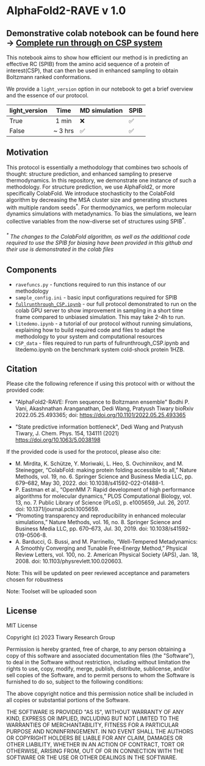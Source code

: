 # AlphaFold2-RAVE v 1.0

## Demonstrative colab notebook can be found here -> [Complete run through on CSP system](https://colab.research.google.com/github/bodhivani/temprep/blob/main/fullrunthrough_CSP.ipynb)
This notebook aims to show how efficient our method is in predicting an effective RC (SPIB) from the amino acid sequence of a protein of interest(CSP), that can then be used in enhanced sampling to obtain Boltzmann ranked conformations.

We provide a `light_version` option in our notebook to get a brief overview and the essence of our protocol. 

| light_version  |   Time   | MD simulation  | SPIB |
|----------------|:--------:|----------------|------|
|      True      |  1  min  |       :x:      |   ✅ |
|      False     |  ~ 3 hrs |        ✅      |   ✅ |


## Motivation
This protocol is essentially a methodology that combines two schools of thought: structure prediction, and enhanced sampling to preserve thermodynamics. In this repository, we demonstrate one instance of such a methodology. For structure prediction, we use AlphaFold2, or more specifically ColabFold. We introduce stochasticity to the ColabFold algorithm by decreasing the MSA cluster size and generating structures with multiple random seeds<sup>\*</sup>. For thermodynamics, we perform molecular dynamics simulations with metadynamics. To bias the simulations, we learn collective variables from the now-diverse set of structures using SPIB<sup>\*</sup>.

###### <sup>*</sup> The changes to the ColabFold algorithm, as well as the additional code required to use the SPIB for biasing have been provided in this github and their use is demonstrated in the colab files

## Components

* `ravefuncs.py` - functions required to run this instance of our methodology
* `sample_config.ini` - basic input configurations required for SPIB
* [`fullrunthrough_CSP.ipynb`](https://colab.research.google.com/github/bodhivani/temprep/blob/main/fullrunthrough_CSP.ipynb) - our full protocol demonstrated to run on the colab GPU server to show improvement in sampling in a short time frame compared to unbiased simulation. This may take 2-4h to run.
* `litedemo.ipynb` - a tutorial of our protocol without running simulations, explaining how to build required code and files to adapt the methodology to your system and computational resources
* `CSP_data` - files required to run parts of fullrunthrough_CSP.ipynb and litedemo.ipynb on the benchmark system cold-shock protein 1HZB.

## Citation

Please cite the following reference if using this protocol with or without the provided code:

* "AlphaFold2-RAVE: From sequence to Boltzmann ensemble"
Bodhi P. Vani, Akashnathan Aranganathan, Dedi Wang, Pratyush Tiwary
bioRxiv 2022.05.25.493365; doi: https://doi.org/10.1101/2022.05.25.493365

* "State predictive information bottleneck", Dedi Wang and Pratyush Tiwary, J. Chem. Phys. 154, 134111 (2021) https://doi.org/10.1063/5.0038198

If the provided code is used for the protocol, please also cite:

* M. Mirdita, K. Schütze, Y. Moriwaki, L. Heo, S. Ovchinnikov, and M. Steinegger, “ColabFold: making protein folding accessible to all,” Nature Methods, vol. 19, no. 6. Springer Science and Business Media LLC, pp. 679–682, May 30, 2022. doi: 10.1038/s41592-022-01488-1.
* P. Eastman et al., “OpenMM 7: Rapid development of high performance algorithms for molecular dynamics,” PLOS Computational Biology, vol. 13, no. 7. Public Library of Science (PLoS), p. e1005659, Jul. 26, 2017. doi: 10.1371/journal.pcbi.1005659.
* “Promoting transparency and reproducibility in enhanced molecular simulations,” Nature Methods, vol. 16, no. 8. Springer Science and Business Media LLC, pp. 670–673, Jul. 30, 2019. doi: 10.1038/s41592-019-0506-8.
* A. Barducci, G. Bussi, and M. Parrinello, “Well-Tempered Metadynamics: A Smoothly Converging and Tunable Free-Energy Method,” Physical Review Letters, vol. 100, no. 2. American Physical Society (APS), Jan. 18, 2008. doi: 10.1103/physrevlett.100.020603.


Note: This will be updated on peer reviewed acceptance and parameters chosen for robustness

Note: Toolset will be uploaded soon

## License

MIT License

Copyright (c) 2023 Tiwary Research Group

Permission is hereby granted, free of charge, to any person obtaining a copy of this software and associated documentation files (the "Software"), to deal in the Software without restriction, including without limitation the rights to use, copy, modify, merge, publish, distribute, sublicense, and/or sell copies of the Software, and to permit persons to whom the Software is furnished to do so, subject to the following conditions:

The above copyright notice and this permission notice shall be included in all copies or substantial portions of the Software.

THE SOFTWARE IS PROVIDED "AS IS", WITHOUT WARRANTY OF ANY KIND, EXPRESS OR IMPLIED, INCLUDING BUT NOT LIMITED TO THE WARRANTIES OF MERCHANTABILITY, FITNESS FOR A PARTICULAR PURPOSE AND NONINFRINGEMENT. IN NO EVENT SHALL THE AUTHORS OR COPYRIGHT HOLDERS BE LIABLE FOR ANY CLAIM, DAMAGES OR OTHER LIABILITY, WHETHER IN AN ACTION OF CONTRACT, TORT OR OTHERWISE, ARISING FROM, OUT OF OR IN CONNECTION WITH THE SOFTWARE OR THE USE OR OTHER DEALINGS IN THE SOFTWARE.

